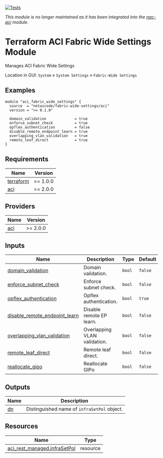 <!-- BEGIN_TF_DOCS -->
[![Tests](https://github.com/netascode/terraform-aci-fabric-wide-settings/actions/workflows/test.yml/badge.svg)](https://github.com/netascode/terraform-aci-fabric-wide-settings/actions/workflows/test.yml)

*This module is no longer maintained as it has been integrated into the [nac-aci](https://github.com/netascode/terraform-aci-nac-aci) module.*

# Terraform ACI Fabric Wide Settings Module

Manages ACI Fabric Wide Settings

Location in GUI:
`System` » `System Settings` » `Fabric-Wide Settings`

## Examples

```hcl
module "aci_fabric_wide_settings" {
  source  = "netascode/fabric-wide-settings/aci"
  version = ">= 0.1.0"

  domain_validation             = true
  enforce_subnet_check          = true
  opflex_authentication         = false
  disable_remote_endpoint_learn = true
  overlapping_vlan_validation   = true
  remote_leaf_direct            = true
}
```

## Requirements

| Name | Version |
|------|---------|
| <a name="requirement_terraform"></a> [terraform](#requirement\_terraform) | >= 1.0.0 |
| <a name="requirement_aci"></a> [aci](#requirement\_aci) | >= 2.0.0 |

## Providers

| Name | Version |
|------|---------|
| <a name="provider_aci"></a> [aci](#provider\_aci) | >= 2.0.0 |

## Inputs

| Name | Description | Type | Default | Required |
|------|-------------|------|---------|:--------:|
| <a name="input_domain_validation"></a> [domain\_validation](#input\_domain\_validation) | Domain validation. | `bool` | `false` | no |
| <a name="input_enforce_subnet_check"></a> [enforce\_subnet\_check](#input\_enforce\_subnet\_check) | Enforce subnet check. | `bool` | `false` | no |
| <a name="input_opflex_authentication"></a> [opflex\_authentication](#input\_opflex\_authentication) | Opflex authentication. | `bool` | `true` | no |
| <a name="input_disable_remote_endpoint_learn"></a> [disable\_remote\_endpoint\_learn](#input\_disable\_remote\_endpoint\_learn) | Disable remote EP learn. | `bool` | `false` | no |
| <a name="input_overlapping_vlan_validation"></a> [overlapping\_vlan\_validation](#input\_overlapping\_vlan\_validation) | Overlapping VLAN validation. | `bool` | `false` | no |
| <a name="input_remote_leaf_direct"></a> [remote\_leaf\_direct](#input\_remote\_leaf\_direct) | Remote leaf direct. | `bool` | `false` | no |
| <a name="input_reallocate_gipo"></a> [reallocate\_gipo](#input\_reallocate\_gipo) | Reallocate GIPo | `bool` | `false` | no |

## Outputs

| Name | Description |
|------|-------------|
| <a name="output_dn"></a> [dn](#output\_dn) | Distinguished name of `infraSetPol` object. |

## Resources

| Name | Type |
|------|------|
| [aci_rest_managed.infraSetPol](https://registry.terraform.io/providers/CiscoDevNet/aci/latest/docs/resources/rest_managed) | resource |
<!-- END_TF_DOCS -->